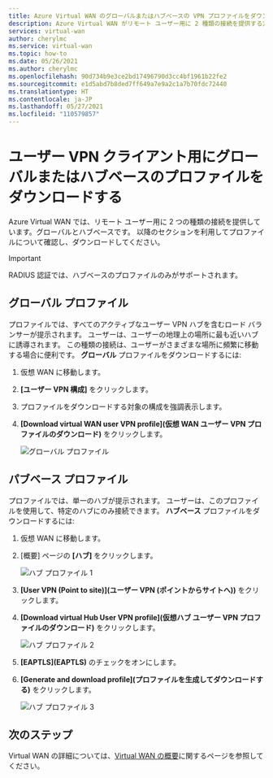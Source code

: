 ```yaml
---
title: Azure Virtual WAN のグローバルまたはハブベースの VPN プロファイルをダウンロードする
description: Azure Virtual WAN がリモート ユーザー用に 2 種類の接続を提供する方法と、プロファイルをダウンロードする方法について説明します。
services: virtual-wan
author: cherylmc
ms.service: virtual-wan
ms.topic: how-to
ms.date: 05/26/2021
ms.author: cherylmc
ms.openlocfilehash: 90d734b9e3ce2bd17496790d3cc4bf1961b22fe2
ms.sourcegitcommit: e1d5abd7b8ded7ff649a7e9a2c1a7b70fdc72440
ms.translationtype: HT
ms.contentlocale: ja-JP
ms.lasthandoff: 05/27/2021
ms.locfileid: "110579857"
---
```

# <a name="download-a-global-or-hub-based-profile-for-user-vpn-clients"></a>ユーザー VPN クライアント用にグローバルまたはハブベースのプロファイルをダウンロードする

Azure Virtual WAN では、リモート ユーザー用に 2 つの種類の接続を提供しています。グローバルとハブベースです。 以降のセクションを利用してプロファイルについて確認し、ダウンロードしてください。 

> [!IMPORTANT]
> RADIUS 認証では、ハブベースのプロファイルのみがサポートされます。

## <a name="global-profile"></a>グローバル プロファイル

プロファイルでは、すべてのアクティブなユーザー VPN ハブを含むロード バランサーが提示されます。 ユーザーは、ユーザーの地理上の場所に最も近いハブに誘導されます。 この種類の接続は、ユーザーがさまざまな場所に頻繁に移動する場合に便利です。 **グローバル** プロファイルをダウンロードするには:

1. 仮想 WAN に移動します。
2. **[ユーザー VPN 構成]** をクリックします。
3. プロファイルをダウンロードする対象の構成を強調表示します。
4. **[Download virtual WAN user VPN profile]\(仮想 WAN ユーザー VPN プロファイルのダウンロード\)** をクリックします。

   ![グローバル プロファイル](./media/global-hub-profile/global1.png)

## <a name="hub-based-profile"></a>パブベース プロファイル

プロファイルでは、単一のハブが提示されます。 ユーザーは、このプロファイルを使用して、特定のハブにのみ接続できます。 **ハブベース** プロファイルをダウンロードするには:

1. 仮想 WAN に移動します。
2. [概要] ページの **[ハブ]** をクリックします。

    ![ハブ プロファイル 1](./media/global-hub-profile/hub1.png)
3. **[User VPN (Point to site)]\(ユーザー VPN (ポイントからサイトへ)\)** をクリックします。
4. **[Download virtual Hub User VPN profile]\(仮想ハブ ユーザー VPN プロファイルのダウンロード\)** をクリックします。

   ![ハブ プロファイル 2](./media/global-hub-profile/hub2.png)
5. **[EAPTLS]\(EAPTLS\)** のチェックをオンにします。
6. **[Generate and download profile]\(プロファイルを生成してダウンロードする\)** をクリックします。

   ![ハブ プロファイル 3](./media/global-hub-profile/download.png)

## <a name="next-steps"></a>次のステップ

Virtual WAN の詳細については、[Virtual WAN の概要](virtual-wan-about.md)に関するページを参照してください。

